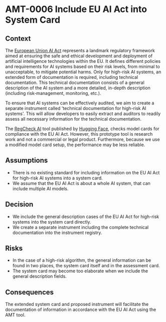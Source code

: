 # AMT-0006 Include EU AI Act into System Card

## Context

The [European Union AI Act](https://www.europarl.europa.eu/doceo/document/TA-9-2024-0138-FNL-COR01_EN.pdf)
represents a landmark regulatory framework aimed at ensuring the safe and ethical development and deployment
of artificial intelligence technologies within the EU. It defines different policies and requirements for AI
systems based on their risk levels, from minimal to unacceptable, to mitigate potential harms. Only for
high-risk AI systems, an extended form of documentation is required, including technical documentation.
This technical documentation consists of a general description of the AI system and a more detailed,
in-depth description (including risk-management, monitoring, etc.).

To ensure that AI systems can be effectively audited, we aim to create a separate instrument called
'technical documentation for high-risk AI systems'. This will allow developers to easily extract
and auditors to readily assess all necessary information for the technical documentation.

The [RegCheck AI](https://huggingface.co/spaces/society-ethics/model-card-regulatory-check) tool published
by [Hugging Face](https://huggingface.co), checks model cards for compliance with the EU AI Act.
However, this prototype tool is research work and not a commercial or legal product. Furthermore,
because we use a modified model card setup, the performance may be less reliable.

## Assumptions

* There is no existing standard for including information on the EU AI Act for high-risk AI systems into a system card.
* We assume that the EU AI Act is about a whole AI system, that can include multiple AI models.

## Decision

* We include the general description cases of the EU AI Act for high-risk systems into the system card directly.
* We create a separate instrument including the complete technical documentation into the instrument registry.

## Risks

* In the case of a high-risk algorithm, the general information can be found in two places, the system card
itself and in the assessment card.
* The system card may become too elaborate when we include the general description fields.

## Consequences

The extended system card and proposed instrument will facilitate the documentation of information in accordance
with the EU AI Act using the AMT tool.
